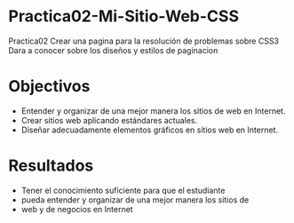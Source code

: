 # Practica02-Mi-Sitio-Web-CSS
Practica02
Crear una pagina para la resolución de problemas sobre CSS3
Dara a conocer sobre los diseños y estilos de paginacion

<h1>Objectivos</h1>

<ul>
  <li>Entender y organizar de una mejor manera los sitios de web en Internet.</li>
  <li>Crear sitios web aplicando estándares actuales. </li>
  <li>Diseñar adecuadamente elementos gráficos en sitios web en Internet.</li>
  </ul>
  
  <h1>Resultados</h1>

<ul>
  <li>Tener el conocimiento suficiente para que el estudiante  </li>
  <li>pueda entender y organizar de una mejor manera los sitios de  </li>
  <li>web y de negocios en Internet</li>
</ul>
